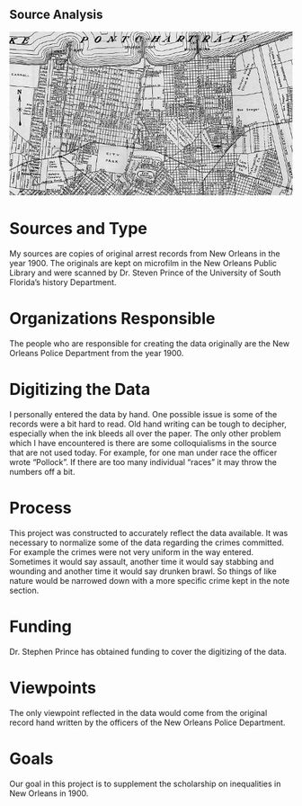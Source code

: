 ## Source Analysis

![New Orleans](imgs/included/2.gif)

# Sources and Type
My sources are copies of original arrest records from New Orleans in the year 1900.  The originals are kept on microfilm in the New Orleans Public Library and were scanned by Dr. Steven Prince of the University of South Florida’s history Department.  

# Organizations Responsible
The people who are responsible for creating the data originally are the New Orleans Police Department from the year 1900.  

# Digitizing the Data
I personally entered the data by hand.  One possible issue is some of the records were a bit hard to read.  Old hand writing can be tough to decipher, especially when the ink bleeds all over the paper.  The only other problem which I have encountered is there are some colloquialisms in the source that are not used today.  For example, for one man under race the officer wrote “Pollock”.  If there are too many individual “races” it may throw the numbers off a bit.

# Process
This project was constructed to accurately reflect the data available.  It was necessary to normalize some of the data regarding the crimes committed.  For example the crimes were not very uniform in the way entered.  Sometimes it would say assault, another time it would say stabbing and wounding and another time it would say drunken brawl.  So things of like nature would be narrowed down with a more specific crime kept in the note section.

# Funding
Dr. Stephen Prince has obtained funding to cover the digitizing of the data.


# Viewpoints
The only viewpoint reflected in the data would come from the original record hand written by the officers of the New Orleans Police Department.

# Goals
Our goal in this project is to supplement the scholarship on inequalities in New Orleans in 1900.
